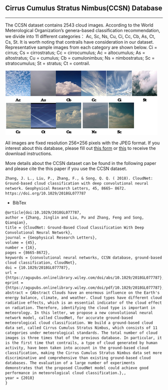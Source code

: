 ## Cirrus Cumulus Stratus Nimbus(CCSN) Database
---

The CCSN dataset contains 2543 cloud images. According to the World Meterological Organization’s genera-based classification recommendation, we divide into 11 different categories： Ac, Sc, Ns, Cu, Ci, Cc, Cb, As, Ct, Cs, St. It is worth noting that contrails have consideration in our dataset. Representative sample images from each category are shown below. Ci = cirrus; Cs = cirrostratus; Cc = cirrocumulus; Ac = altocumulus; As = altostratus; Cu = cumulus; Cb = cumulonimbus; Ns = nimbostratus; Sc = stratocumulus; St = stratus; Ct = contrail.

![samples](/cloud_images.png "sample")

All images are fixed resolution 256×256 pixels with the JPEG format. 
If you interest about this database, please fill out [this form](https://docs.google.com/forms/d/e/1FAIpQLSddYgxyOn2lCi-niz1zqJqtt6gYkAHky3C1dNCS8epLsddbPA/viewform?usp=sf_link) or [this](http://upuil314.mikecrm.com/myRXbHS) to receive the download instructions.

More details about the CCSN dataset can be found in the following paper and please cite the this paper if you use the CCSN dataset.
```
Zhang, J. L., Liu, P., Zhang, F., & Song, Q. Q. ( 2018). CloudNet: Ground‐based cloud classification with deep convolutional neural network. Geophysical Research Letters, 45, 8665– 8672. https://doi.org/10.1029/2018GL077787

```
- BibTex
```
@article{doi:10.1029/2018GL077787,
author = {Zhang, Jinglin and Liu, Pu and Zhang, Feng and Song, Qianqian},
title = {CloudNet: Ground-Based Cloud Classification With Deep Convolutional Neural Network},
journal = {Geophysical Research Letters},
volume = {45},
number = {16},
pages = {8665-8672},
keywords = {convolutional neural networks, CCSN database, ground-based cloud classification, CloudNet},
doi = {10.1029/2018GL077787},
url = {https://agupubs.onlinelibrary.wiley.com/doi/abs/10.1029/2018GL077787},
eprint = {https://agupubs.onlinelibrary.wiley.com/doi/pdf/10.1029/2018GL077787},
abstract = {Abstract Clouds have an enormous influence on the Earth's energy balance, climate, and weather. Cloud types have different cloud radiative effects, which is an essential indicator of the cloud effect on radiation. Therefore, identifying the cloud type is important in meteorology. In this letter, we propose a new convolutional neural network model, called CloudNet, for accurate ground-based meteorological cloud classification. We build a ground-based cloud data set, called Cirrus Cumulus Stratus Nimbus, which consists of 11 categories under meteorological standards. The total number of cloud images is three times that of the previous database. In particular, it is the first time that contrails, a type of cloud generated by human activity, have been taken into account in the ground-based cloud classification, making the Cirrus Cumulus Stratus Nimbus data set more discriminative and comprehensive than existing ground-based cloud databases. The evaluation of a large number of experiments demonstrates that the proposed CloudNet model could achieve good performance in meteorological cloud classification.},,
year = {2018}
}
```
